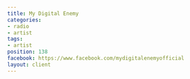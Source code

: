 ```yaml
---
title: My Digital Enemy
categories:
- radio
- artist
tags:
- artist
position: 138
facebook: https://www.facebook.com/mydigitalenemyofficial
layout: client
---
```


